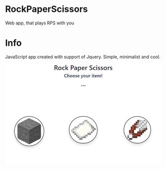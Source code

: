 # RockPaperScissors
Web app, that plays RPS with you

# Info
JavaScript app created with support of Jquery. Simple, minimalist and cool.

![img1](https://github.com/jankubatt/RockPaperScissors/blob/master/unknown.png)
